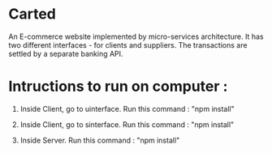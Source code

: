 # Carted

An E-commerce website implemented by micro-services architecture. It has two different interfaces - for clients and
suppliers. The transactions are settled by a separate banking API.


# Intructions to run on computer : 

1) Inside Client, go to uinterface. Run this command : "npm install"

2) Inside Client, go to sinterface. Run this command : "npm install" 

3) Inside Server. Run this command : "npm install"
